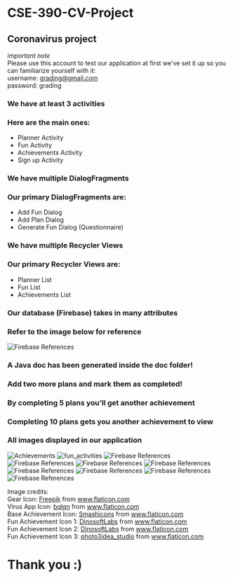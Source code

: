 # CSE-390-CV-Project


## Coronavirus project 

*important note*<br>
Please use this account to test our application at first we've set it up so you can familiarize yourself with it:<br>
username: grading@gmail.com<br>
password: grading<br>

### We have at least 3 activities
### Here are the main ones:
<ul>
  <li>Planner Activity</li>
  <li>Fun Activity</li>
  <li>Achievements Activity</li>
  <li>Sign up Activity</li>
</ul> 

### We have multiple DialogFragments
### Our primary DialogFragments are:
<ul>
 <li>Add Fun Dialog</li>
  <li>Add Plan Dialog</li>
  <li>Generate Fun Dialog (Questionnaire)</li>
</ul> 

### We have multiple Recycler Views
### Our primary Recycler Views are:
<ul>
  <li>Planner List</li>
  <li>Fun List</li>
  <li>Achievements List</li>
</ul> 

### Our database (Firebase) takes in many attributes
### Refer to the image below for reference
![Firebase References](/readme_images/database_proof.png)

### A Java doc has been generated inside the doc folder!
### Add two more plans and mark them as completed! 
### By completing 5 plans you'll get another achievement
### Completing 10 plans gets you another achievement to view

### All images displayed in our application
![Achievements](/readme_images/achievements.png)
![fun_activities](/readme_images/fun_activities.png)
![Firebase References](/readme_images/fun_dialog.png)
![Firebase References](/readme_images/gen_fun_dialog.png)
![Firebase References](/readme_images/menu_item_clicked.png)
![Firebase References](/readme_images/notification.jpeg)
![Firebase References](/readme_images/plan_dialog.png)
![Firebase References](/readme_images/settings.png)
![Firebase References](/readme_images/sign_in.png)
![Firebase References](/readme_images/signed_in_planner.png)











Image credits:<br>
Gear Icon:
<a href="https://www.flaticon.com/authors/freepik" title="Freepik">Freepik</a> from <a href="https://www.flaticon.com/" title="Flaticon"> www.flaticon.com</a><br>
Virus App Icon:
<a href="https://www.flaticon.com/free-icon/virus_3096582" title="bqlqn">bqlqn</a> from <a href="https://www.flaticon.com/" title="Flaticon"> www.flaticon.com</a><br>
Base Achievement Icon:
<a href="https://www.flaticon.com/authors/smashicons" title="Smashicons">Smashicons</a> from <a href="https://www.flaticon.com/" title="Flaticon">www.flaticon.com</a><br>
Fun Achievement Icon 1:
<a href="https://www.flaticon.com/authors/dinosoftlabs" title="DinosoftLabs">DinosoftLabs</a> from <a href="https://www.flaticon.com/" title="Flaticon">www.flaticon.com</a><br> 
Fun Achievement Icon 2:
<a href="https://www.flaticon.com/authors/dinosoftlabs" title="DinosoftLabs">DinosoftLabs</a> from <a href="https://www.flaticon.com/" title="Flaticon"> www.flaticon.com</a><br>
Fun Achievement Icon 3:
<a href="https://www.flaticon.com/free-icon/recommended_3163306" title="photo3idea_studio">photo3idea_studio</a> from <a href="https://www.flaticon.com/" title="Flaticon"> www.flaticon.com</a><br> 



# Thank you :)

